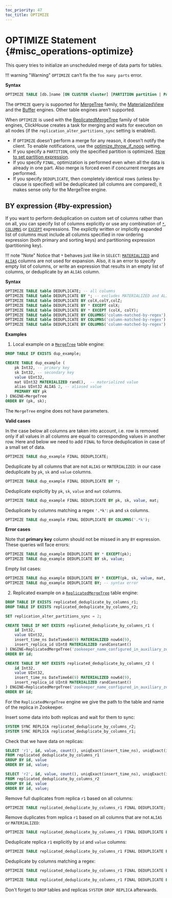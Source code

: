 ```yaml
---
toc_priority: 47
toc_title: OPTIMIZE
---
```


# OPTIMIZE Statement {#misc_operations-optimize}

This query tries to initialize an unscheduled merge of data parts for tables.

!!! warning "Warning"
    `OPTIMIZE` can’t fix the `Too many parts` error.

**Syntax**

``` sql
OPTIMIZE TABLE [db.]name [ON CLUSTER cluster] [PARTITION partition | PARTITION ID 'partition_id'] [FINAL] [DEDUPLICATE [BY expression]]
```

The `OPTMIZE` query is supported for [MergeTree](../../engines/table-engines/mergetree-family/mergetree.md) family, the [MaterializedView](../../engines/table-engines/special/materializedview.md) and the [Buffer](../../engines/table-engines/special/buffer.md) engines. Other table engines aren’t supported.

When `OPTIMIZE` is used with the [ReplicatedMergeTree](../../engines/table-engines/mergetree-family/replication.md) family of table engines, ClickHouse creates a task for merging and waits for execution on all nodes (if the `replication_alter_partitions_sync` setting is enabled).

-   If `OPTIMIZE` doesn’t perform a merge for any reason, it doesn’t notify the client. To enable notifications, use the [optimize_throw_if_noop](../../operations/settings/settings.md#setting-optimize_throw_if_noop) setting.
-   If you specify a `PARTITION`, only the specified partition is optimized. [How to set partition expression](../../sql-reference/statements/alter/index.md#alter-how-to-specify-part-expr).
-   If you specify `FINAL`, optimization is performed even when all the data is already in one part. Also merge is forced even if concurrent merges are performed.
-   If you specify `DEDUPLICATE`, then completely identical rows (unless by-clause is specified) will be deduplicated (all columns are compared), it makes sense only for the MergeTree engine.


## BY expression {#by-expression}

If you want to perform deduplication on custom set of columns rather than on all, you can specify list of columns explicitly or use any combination of [`*`](../../sql-reference/statements/select/index.md#asterisk), [`COLUMNS`](../../sql-reference/statements/select/index.md#columns-expression) or [`EXCEPT`](../../sql-reference/statements/select/index.md#except-modifier) expressions. The explictly written or implicitly expanded list of columns must include all columns specified in row ordering expression (both primary and sorting keys) and partitioning expression (partitioning key).

!!! note "Note"
    Notice that `*` behaves just like in `SELECT`: [`MATERIALIZED`](../../sql-reference/statements/create/table/#materialized) and [`ALIAS`](../../sql-reference/statements/create/table/#alias) columns are not used for expansion.
    Also, it is an error to specify empty list of columns, or write an expression that results in an empty list of columns, or deduplicate by an `ALIAS` column.

**Syntax**

``` sql
OPTIMIZE TABLE table DEDUPLICATE; -- all columns 
OPTIMIZE TABLE table DEDUPLICATE BY *; -- excludes MATERIALIZED and ALIAS columns
OPTIMIZE TABLE table DEDUPLICATE BY colX,colY,colZ;
OPTIMIZE TABLE table DEDUPLICATE BY * EXCEPT colX;
OPTIMIZE TABLE table DEDUPLICATE BY * EXCEPT (colX, colY);
OPTIMIZE TABLE table DEDUPLICATE BY COLUMNS('column-matched-by-regex');
OPTIMIZE TABLE table DEDUPLICATE BY COLUMNS('column-matched-by-regex') EXCEPT colX;
OPTIMIZE TABLE table DEDUPLICATE BY COLUMNS('column-matched-by-regex') EXCEPT (colX, colY);
```

**Examples**

1. Local example on a [`MergeTree`](../../engines/table-engines/mergetree-family/mergetree.md) table engine:

``` sql
DROP TABLE IF EXISTS dup_example;

CREATE TABLE dup_example (
    pk Int32, -- primary key
    sk Int32, -- secondary key
    value UInt32,
    mat UInt32 MATERIALIZED rand(),  -- materialized value
    alias UInt32 ALIAS 2, -- aliased value
    PRIMARY KEY pk
) ENGINE=MergeTree
ORDER BY (pk, sk);
```

The `MergeTree` engine does not have parameters.

**Valid cases**

In the case below all columns are taken into account, i.e. row is removed only if all values in all columns are equal to corresponding values in another row.
Here and below we need to add `FINAL` to force deduplication in case of a small set of data.

``` sql
OPTIMIZE TABLE dup_example FINAL DEDUPLICATE;
```

Deduplicate by all columns that are not `ALIAS` or `MATERIALIZED`: in our case deduplicate by `pk`, `sk` and `value` columns.

``` sql
OPTIMIZE TABLE dup_example FINAL DEDUPLICATE BY *;
```

Deduplicate explicitly by `pk`, `sk`, `value` and `mat` columns.
``` sql
OPTIMIZE TABLE dup_example FINAL DEDUPLICATE BY pk, sk, value, mat;
```

Deduplicate by columns matching a regex `'.*k'`: `pk` and `sk` columns.

``` sql
OPTIMIZE TABLE dup_example FINAL DEDUPLICATE BY COLUMNS('.*k');
```

**Error cases**

Note that **primary key** column should not be missed in any `BY` expression. These queries will face errors:

``` sql
OPTIMIZE TABLE dup_example DEDUPLICATE BY * EXCEPT(pk);
OPTIMIZE TABLE dup_example DEDUPLICATE BY sk, value;
```

Empty list cases:
``` sql
OPTIMIZE TABLE dup_example DEDUPLICATE BY * EXCEPT(pk, sk, value, mat, alias); -- server error
OPTIMIZE TABLE dup_example DEDUPLICATE BY; -- syntax error
```

2. Replicated example on a [`ReplicatedMergeTree`](../../engines/table-engines/mergetree-family/replication.md) table engine:

```sql
DROP TABLE IF EXISTS replicated_deduplicate_by_columns_r1;
DROP TABLE IF EXISTS replicated_deduplicate_by_columns_r2;

SET replication_alter_partitions_sync = 2;

CREATE TABLE IF NOT EXISTS replicated_deduplicate_by_columns_r1 (
    id Int32, 
    value UInt32, 
    insert_time_ns DateTime64(9) MATERIALIZED now64(9), 
    insert_replica_id UInt8 MATERIALIZED randConstant()
) ENGINE=ReplicatedMergeTree('zookeeper_name_configured_in_auxiliary_zookeepers:path', 'r1') 
ORDER BY id;

CREATE TABLE IF NOT EXISTS replicated_deduplicate_by_columns_r2 (
    id Int32, 
    value UInt32, 
    insert_time_ns DateTime64(9) MATERIALIZED now64(9), 
    insert_replica_id UInt8 MATERIALIZED randConstant()
) ENGINE=ReplicatedMergeTree('zookeeper_name_configured_in_auxiliary_zookeepers:path', 'r2') 
ORDER BY id;
```

For the `ReplicatedMergeTree` engine we give the path to the table and name of the replica in Zookeeper.

Insert some data into both replicas and wait for them to sync:

```sql
SYSTEM SYNC REPLICA replicated_deduplicate_by_columns_r2;
SYSTEM SYNC REPLICA replicated_deduplicate_by_columns_r1;
```

Check that we have data on replicas:

```sql
SELECT 'r1', id, value, count(), uniqExact(insert_time_ns), uniqExact(insert_replica_id) 
FROM replicated_deduplicate_by_columns_r1 
GROUP BY id, value 
ORDER BY id, value;

SELECT 'r2', id, value, count(), uniqExact(insert_time_ns), uniqExact(insert_replica_id) 
FROM replicated_deduplicate_by_columns_r2 
GROUP BY id, value 
ORDER BY id, value;
```

Remove full duplicates from replica `r1` based on all columns:

```sql
OPTIMIZE TABLE replicated_deduplicate_by_columns_r1 FINAL DEDUPLICATE;
```

Remove duplicates from replica `r1` based on all columns that are not `ALIAS` or `MATERIALIZED`:

```sql
OPTIMIZE TABLE replicated_deduplicate_by_columns_r1 FINAL DEDUPLICATE BY *; -- except insert_time_ns, insert_replica_id
```

Deduplicate replica `r1` explicitly by `id` and `value` columns:

```sql
OPTIMIZE TABLE replicated_deduplicate_by_columns_r1 FINAL DEDUPLICATE BY id, value;
```

Deduplicate by columns matching a regex:

```sql
OPTIMIZE TABLE replicated_deduplicate_by_columns_r1 FINAL DEDUPLICATE BY COLUMNS('[id, value]');

OPTIMIZE TABLE replicated_deduplicate_by_columns_r1 FINAL DEDUPLICATE BY COLUMNS('[i]') EXCEPT(insert_time_ns, insert_replica_id);
```

Don't forget to `DROP` tables and replicas `SYSTEM DROP REPLICA` afterwards.